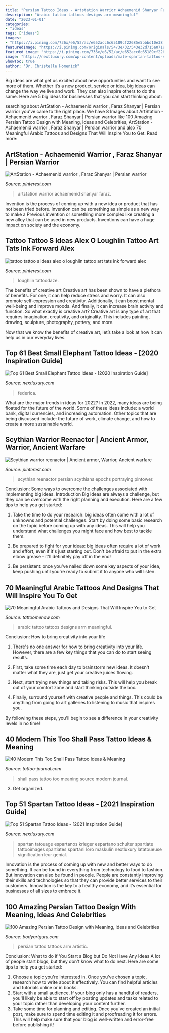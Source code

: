 ```yaml
---
title: "Persian Tattoo Ideas - Artstation Warrior Achaemenid Shanyar Faraz"
description: "Arabic tattoo tattoos designs arm meaningful"
date: "2023-01-01"
categories:
- "ideas"
tags: ["ideas"]
images:
- "https://i.pinimg.com/736x/e6/52/ac/e652acc6c65189cf22685e5bbbd10e38.jpg"
featuredImage: "https://i.pinimg.com/originals/54/3e/32/543e32d715a0719346620043473078c2.jpg"
featured_image: "https://i.pinimg.com/736x/e6/52/ac/e652acc6c65189cf22685e5bbbd10e38.jpg"
image: "https://nextluxury.com/wp-content/uploads/male-spartan-tattoo-sleeves.jpg"
ShowToc: true
author: "Dr. Christelle Homenick"
---
```



Big ideas are what get us excited about new opportunities and want to see more of them. Whether it’s a new product, service or idea, big ideas can change the way we live and work. They can also inspire others to do the same. Here are 5 big ideas for businesses that you can start thinking about: 

	

		
searching about ArtStation - Achaemenid warrior , Faraz Shanyar | Persian warrior you've came to the right place. We have 8 Images about ArtStation - Achaemenid warrior , Faraz Shanyar | Persian warrior like 100 Amazing Persian Tattoo Design with Meaning, Ideas and Celebrities, ArtStation - Achaemenid warrior , Faraz Shanyar | Persian warrior and also 70 Meaningful Arabic Tattoos and Designs That Will Inspire You to Get. Read more:
		
    
## ArtStation - Achaemenid Warrior , Faraz Shanyar | Persian Warrior

<img loading=lazy src="https://i.pinimg.com/736x/e6/52/ac/e652acc6c65189cf22685e5bbbd10e38.jpg" onerror="this.onerror=null;this.src='https://tse1.mm.bing.net/th?id=OIP.AAQgIqAEtLAxiGvYyhCILwHaJw&amp;pid=15.1';" alt="ArtStation - Achaemenid warrior , Faraz Shanyar | Persian warrior">

_Source: pinterest.com_

>artstation warrior achaemenid shanyar faraz. 

	

Invention is the process of coming up with a new idea or product that has not been tried before. Invention can be something as simple as a new way to make a Previous invention or something more complex like creating a new alloy that can be used in new products. Inventions can have a huge impact on society and the economy.

    
## Tattoo Tattoo S Ideas Alex O Loughlin Tattoo Art Tats Ink Forward Alex

<img loading=lazy src="https://i.pinimg.com/originals/54/3e/32/543e32d715a0719346620043473078c2.jpg" onerror="this.onerror=null;this.src='https://tse1.mm.bing.net/th?id=OIP.zelM04uaSBqC5dkFXkfK_wHaNQ&amp;pid=15.1';" alt="tattoo tattoo s ideas alex o loughlin tattoo art tats ink forward alex">

_Source: pinterest.com_

>loughlin tattoodaze. 

	

The benefits of creative art
Creative art has been shown to have a plethora of benefits. For one, it can help reduce stress and worry. It can also promote self-expression and creativity. Additionally, it can boost mental well-being and improve moods. And finally, it can increase brain activity and function.
So what exactly is creative art? Creative art is any type of art that requires imagination, creativity, and originality. This includes painting, drawing, sculpture, photography, pottery, and more.

Now that we know the benefits of creative art, let’s take a look at how it can help us in our everyday lives.

    
## Top 61 Best Small Elephant Tattoo Ideas - [2020 Inspiration Guide]

<img loading=lazy src="https://nextluxury.com/wp-content/uploads/Small-Elephant-Wrist-Tattoo-federica.mar_.jpg" onerror="this.onerror=null;this.src='https://tse4.mm.bing.net/th?id=OIP.W7Exsrtev2n-muLZAzUvFwHaJQ&amp;pid=15.1';" alt="Top 61 Best Small Elephant Tattoo Ideas - [2020 Inspiration Guide]">

_Source: nextluxury.com_

>federica. 

	

What are the major trends in ideas for 2022?
In 2022, many ideas are being floated for the future of the world. Some of these ideas include: a world bank, digital currencies, and increasing automation. Other topics that are being discussed include: the future of work, climate change, and how to create a more sustainable world.

    
## Scythian Warrior Reenactor | Ancient Armor, Warrior, Ancient Warfare

<img loading=lazy src="https://i.pinimg.com/originals/70/b0/4e/70b04ecdc118a8840efd07539cf0bde6.jpg" onerror="this.onerror=null;this.src='https://tse3.mm.bing.net/th?id=OIP._TeQ4rEUq6Z3uauCqe0G6AHaLH&amp;pid=15.1';" alt="Scythian warrior reenactor | Ancient armor, Warrior, Ancient warfare">

_Source: pinterest.com_

>scythian reenactor persian scythians epochs portraying pintower. 

	

Conclusion: Some ways to overcome the challenges associated with implementing big ideas.
Introduction
Big ideas are always a challenge, but they can be overcome with the right planning and execution. Here are a few tips to help you get started:

1. Take the time to do your research: big ideas often come with a lot of unknowns and potential challenges. Start by doing some basic research on the topic before coming up with any ideas. This will help you understand what challenges you might face and how best to tackle them.

2. Be prepared to fight for your ideas: big ideas often require a lot of work and effort, even if it's just starting out. Don't be afraid to put in the extra elbow grease – it'll definitely pay off in the end!

3. Be persistent: once you've nailed down some key aspects of your idea, keep pushing until you're ready to submit it to anyone who will listen.

    
## 70 Meaningful Arabic Tattoos And Designs That Will Inspire You To Get

<img loading=lazy src="https://www.tattoomenow.com/tattoo-designs/wp-content/uploads/2019/07/Arabic-Tattoo-on-Rib-01.jpg" onerror="this.onerror=null;this.src='https://tse4.mm.bing.net/th?id=OIP.Dk8hsqhS8hY7QmY-3AkOJAHaK8&amp;pid=15.1';" alt="70 Meaningful Arabic Tattoos and Designs That Will Inspire You to Get">

_Source: tattoomenow.com_

>arabic tattoo tattoos designs arm meaningful. 

	

Conclusion: How to bring creativity into your life
1. There's no one answer for how to bring creativity into your life. However, there are a few key things that you can do to start seeing results.
2. First, take some time each day to brainstorm new ideas. It doesn't matter what they are, just get your creative juices flowing.

3. Next, start trying new things and taking risks. This will help you break out of your comfort zone and start thinking outside the box.

4. Finally, surround yourself with creative people and things. This could be anything from going to art galleries to listening to music that inspires you.

By following these steps, you'll begin to see a difference in your creativity levels in no time!

    
## 40 Modern This Too Shall Pass Tattoo Ideas &amp; Meaning

<img loading=lazy src="http://tattoo-journal.com/wp-content/uploads/2016/04/This-Too-Shall-Pass-Tattoo_-4.jpg" onerror="this.onerror=null;this.src='https://tse2.mm.bing.net/th?id=OIP.022mDAD6YIKKr-YN7GntRgHaHa&amp;pid=15.1';" alt="40 Modern This Too Shall Pass Tattoo Ideas &amp; Meaning">

_Source: tattoo-journal.com_

>shall pass tattoo too meaning source modern journal. 

	

3. Get organized.

    
## Top 51 Spartan Tattoo Ideas - [2021 Inspiration Guide]

<img loading=lazy src="https://nextluxury.com/wp-content/uploads/male-spartan-tattoo-sleeves.jpg" onerror="this.onerror=null;this.src='https://tse4.mm.bing.net/th?id=OIP.UqU_3nDXjEgsFLfBBGsNxAHaHa&amp;pid=15.1';" alt="Top 51 Spartan Tattoo Ideas - [2021 Inspiration Guide]">

_Source: nextluxury.com_

>spartan tatouage espartanos krieger espartano schulter spartiate tattooimages spartiates spartani loro maskulin nextluxury latatoueuse signification leur genial. 

	

Innovation is the process of coming up with new and better ways to do something. It can be found in everything from technology to food to fashion. But innovation can also be found in people. People are constantly improving their skills and technologies so that they can provide better services to their customers. Innovation is the key to a healthy economy, and it’s essential for businesses of all sizes to embrace it.

    
## 100 Amazing Persian Tattoo Design With Meaning, Ideas And Celebrities

<img loading=lazy src="https://bodyartguru.com/wp-content/uploads/2020/10/Persian-Tattoos-45.jpg" onerror="this.onerror=null;this.src='https://tse4.mm.bing.net/th?id=OIP.sIJLVeWiptOjSQKb9CepQQHaHa&amp;pid=15.1';" alt="100 Amazing Persian Tattoo Design with Meaning, Ideas and Celebrities">

_Source: bodyartguru.com_

>persian tattoo tattoos arm artistic. 

	

Conclusion: What to do if You Start a Blog but Do Not Have Any Ideas
A lot of people start blogs, but they don't know what to do next. Here are some tips to help you get started: 
1) Choose a topic you're interested in. Once you've chosen a topic, research how to write about it effectively. You can find helpful articles and tutorials online or in books.
2) Start with a small audience. If your blog only has a handful of readers, you'll likely be able to start off by posting updates and tasks related to your topic rather than developing your content further. 
3) Take some time for planning and editing. Once you've created an initial post, make sure to spend time editing it and proofreading it for errors. This will help make sure that your blog is well-written and error-free before publishing it!

